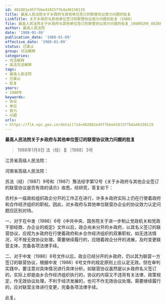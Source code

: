 ```yaml
---
id: 402881e45ffbbe41015ffbda46150119
title: 最高人民法院关于乡政府与其他单位签订的联营协议效力问题的批复
LinkTitle: 关于乡政府与其他单位签订的联营协议效力问题的批复（1988）
file: 最高人民法院关于乡政府与其他单位签订的联营协议效力问题的批复_19880109_402881e45ffbbe41015ffbda46150119.docx
author: 最高人民法院
date: '1988-01-09'
publication_date: '1988-01-09'
effective_date: '1988-01-09'
status: 已废止
group: 司法解释
categories:
- 司法解释
- 高法司法解释
tags:
- 最高人民法院
- 已废止
- 批复
years:
- 1988年
keywords:
- 协议
- 单位
- 效力
- 问题
urls:
- https://flk.npc.gov.cn/detail?id=402881e45ffbbe41015ffbda46150119
---
```


**最高人民法院关于乡政府与其他单位签订的联营协议效力问题的批复**

> 1988年1月9日 法（经）复〔1988〕3号

江苏省高级人民法院：

河南省高级人民法院：

苏法（经）〔1987〕9号和〔1987〕豫法经字第12号《关于乡政府与其他企业签订的联营协议是否有效的请示》收悉。经研究，答复如下：

农村乡一级政权组织政企分开的工作正在进行，许多乡政府实际上仍在行使着政府和合作经济组织的职权。因此，对乡政府与其他单位联营办企业的协议效力认定问题应区别对待。

一、对于在中发〔1986〕6号《中共中央、国务院关于进一步制止党政机关和党政干部经商、办企业的规定》文件以后，政企尚未分开的乡政府，以其名义签订的联营协议，应视为乡政府在行使着政府和乡合作经济组织的双重职权，如无违法情况，可不按无效协议处理。需要继续履行的，应随着政企分开的进展，及时变更联营主体，完备各项法律手续。

二、对于中发〔1986〕6号文件以后，政企已经分开的乡政府，仍以其为联营一方签订的联营协议，根据中发〔1986〕6号文件的规定原则上应认定无效。但在审判实践中，要注意对具体情况进行具体分析。如联营协议虽然是以乡政府名义签订的，实际上却是由乡合作经济组织执行的，协议的内容又不违背有关法律、政策规定，作无效协议处理，不利于经济发展的，也可不作无效协议处理。需要继续履行的，应对联营主体进行变更，完备各项法律手续。

此复。

